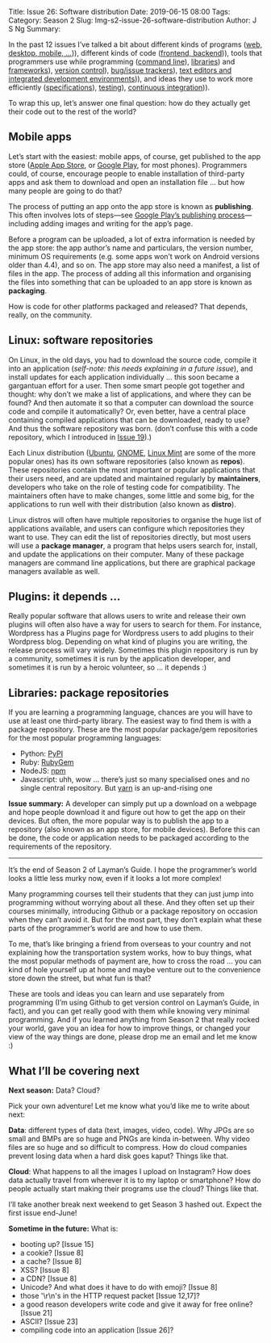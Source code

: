 Title: Issue 26: Software distribution
Date: 2019-06-15 08:00
Tags: 
Category: Season 2
Slug: lmg-s2-issue-26-software-distribution
Author: J S Ng
Summary: 

In the past 12 issues I’ve talked a bit about different kinds of programs ([web, desktop, mobile, …]({filename}/season2/issue014/issue014.md))), different kinds of code ([frontend, backend]({filename}/season2/issue014/issue014.md))), tools that programmers use while programming ([command line]({filename}/season2/issue015/issue015.md)), [libraries]({filename}/season2/issue017/issue017.md)) and [frameworks]({filename}/season2/issue018/issue018.md)), [version control]({filename}/season2/issue019/issue019.md)), [bug/issue trackers]({filename}/season2/issue024/issue024.md)), [text editors and integrated development environments]({filename}/season2/issue025/issue025.md))), and ideas they use to work more efficiently ([specifications]({filename}/season2/issue023/issue023.md)), [testing]({filename}/season2/issue020/issue020.md)), [continuous integration]({filename}/season2/issue022/issue022.md))).

To wrap this up, let’s answer one final question: how do they actually get their code out to the rest of the world?

## Mobile apps

Let’s start with the easiest: mobile apps, of course, get published to the app store ([Apple App Store](https://www.apple.com/sg/ios/app-store/), or [Google Play](https://play.google.com/store), for most phones). Programmers could, of course, encourage people to enable installation of third-party apps and ask them to download and open an installation file … but how many people are going to do that?

The process of putting an app onto the app store is known as **publishing**. This often involves lots of steps—see [Google Play’s publishing process](https://developer.android.com/studio/publish)—including adding images and writing for the app’s page.

Before a program can be uploaded, a lot of extra information is needed by the app store: the app author’s name and particulars, the version number, minimum OS requirements (e.g. some apps won’t work on Android versions older than 4.4), and so on. The app store may also need a manifest, a list of files in the app. The process of adding all this information and organising the files into something that can be uploaded to an app store is known as **packaging**.

How is code for other platforms packaged and released? That depends, really, on the community.

## Linux: software repositories

On Linux, in the old days, you had to download the source code, compile it into an application (*self-note: this needs explaining in a future issue*), and install updates for each application individually … this soon became a gargantuan effort for a user. Then some smart people got together and thought: why don’t we make a list of applications, and where they can be found? And then automate it so that a computer can download the source code and compile it automatically? Or, even better, have a central place containing compiled applications that can be downloaded, ready to use? And thus the software repository was born. (don’t confuse this with a code repository, which I introduced in [Issue 19]({filename}/season2/issue019/issue019.md)).)

Each Linux distribution ([Ubuntu](https://www.ubuntu.com/), [GNOME](https://www.gnome.org/), [Linux Mint](https://linuxmint.com/) are some of the more popular ones) has its own software repositories (also known as **repos**). These repositories contain the most important or popular applications that their users need, and are updated and maintained regularly by **maintainers**, developers who take on the role of testing code for compatibility. The maintainers often have to make changes, some little and some big, for the applications to run well with their distribution (also known as **distro**).

Linux distros will often have multiple repositories to organise the huge list of applications available, and users can configure which repositories they want to use. They can edit the list of repositories directly, but most users will use a **package manager**, a program that helps users search for, install, and update the applications on their computer. Many of these package managers are command line applications, but there are graphical package managers available as well.

## Plugins: it depends …

Really popular software that allows users to write and release their own plugins will often also have a way for users to search for them. For instance, Wordpress has a Plugins page for Wordpress users to add plugins to their Wordpress blog. Depending on what kind of plugins you are writing, the release process will vary widely. Sometimes this plugin repository is run by a community, sometimes it is run by the application developer, and sometimes it is run by a heroic volunteer, so … it depends :)

## Libraries: package repositories

If you are learning a programming language, chances are you will have to use at least one third-party library. The easiest way to find them is with a package repository. These are the most popular package/gem repositories for the most popular programming languages:

- Python: [PyPI](https://pypi.org/)
- Ruby: [RubyGem](https://rubygems.org/)
- NodeJS: [npm](https://www.npmjs.com/)
- Javascript: uhh, wow … there’s just so many specialised ones and no single central repository. But [yarn](https://yarnpkg.com/en/) is an up-and-rising one

**Issue summary:** A developer can simply put up a download on a webpage and hope people download it and figure out how to get the app on their devices. But often, the more popular way is to publish the app to a repository (also known as an app store, for mobile devices). Before this can be done, the code or application needs to be packaged according to the requirements of the repository.

-----

It’s the end of Season 2 of Layman’s Guide. I hope the programmer’s world looks a little less murky now, even if it looks a lot more complex!

Many programming courses tell their students that they can just jump into programming without worrying about all these. And they often set up their courses minimally, introducing Github or a package repository on occasion when they can’t avoid it. But for the most part, they don’t explain what these parts of the programmer’s world are and how to use them.

To me, that’s like bringing a friend from overseas to your country and not explaining how the transportation system works, how to buy things, what the most popular methods of payment are, how to cross the road … you can kind of hole yourself up at home and maybe venture out to the convenience store down the street, but what fun is that?

These are tools and ideas you can learn and use separately from programming (I’m using Github to get version control on Layman’s Guide, in fact), and you can get really good with them while knowing very minimal programming. And if you learned anything from Season 2 that really rocked your world, gave you an idea for how to improve things, or changed your view of the way things are done, please drop me an email and let me know :)

## What I’ll be covering next

**Next season:** Data? Cloud?

Pick your own adventure! Let me know what you’d like me to write about next:

**Data**: different types of data (text, images, video, code). Why JPGs are so small and BMPs are so huge and PNGs are kinda in-between. Why video files are so huge and so difficult to compress. How do cloud companies prevent losing data when a hard disk goes kaput? Things like that.

**Cloud**: What happens to all the images I upload on Instagram? How does data actually travel from wherever it is to my laptop or smartphone? How do people actually start making their programs use the cloud? Things like that.

I’ll take another break next weekend to get Season 3 hashed out. Expect the first issue end-June!

**Sometime in the future:** What is:

- booting up? [Issue 15]
- a cookie? [Issue 8]
- a cache? [Issue 8]
- XSS? [Issue 8]
- a CDN? [Issue 8]
- Unicode? And what does it have to do with emoji? [Issue 8]
- those '\r\n's in the HTTP request packet [Issue 12,17]?
- a good reason developers write code and give it away for free online? [Issue 21]
- ASCII? [Issue 23]
- compiling code into an application [Issue 26]?
